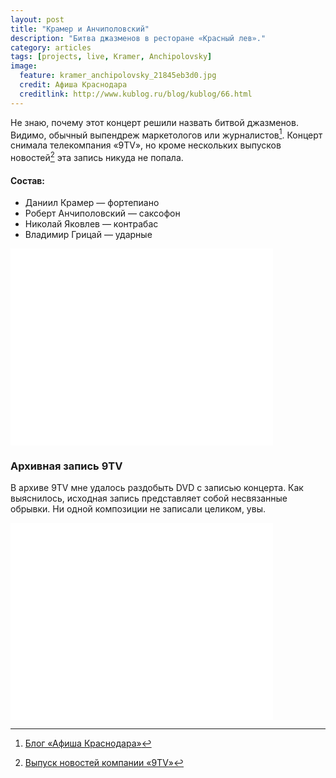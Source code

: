 ```yaml
---
layout: post
title: "Крамер и Анчиполовский"
description: "Битва джазменов в ресторане «Красный лев»."
category: articles
tags: [projects, live, Kramer, Anchipolovsky]
image:
  feature: kramer_anchipolovsky_21845eb3d0.jpg
  credit: Афиша Краснодара
  creditlink: http://www.kublog.ru/blog/kublog/66.html
---
```


Не знаю, почему этот концерт решили назвать битвой джазменов.
Видимо, обычный выпендреж маркетологов или журналистов[^1].
Концерт снимала телекомпания «9TV», но кроме нескольких выпусков новостей[^2] эта запись никуда не попала.

#### Состав:

* Даниил Крамер — фортепиано
* Роберт Анчиполовский — саксофон
* Николай Яковлев — контрабас
* Владимир Грицай — ударные

<iframe width="420" height="315" src="//www.youtube.com/embed/FPW4dvsPvPA" frameborder="0" allowfullscreen=""></iframe>

### Архивная запись 9TV

В архиве 9TV мне удалось раздобыть DVD с записью концерта.
Как выяснилось, исходная запись представляет собой несвязанные обрывки.
Ни одной композиции не записали целиком, увы.

<iframe width="420" height="315" src="//www.youtube.com/embed/hIXyg11cGbA" frameborder="0" allowfullscreen=""></iframe>

[^1]: [Блог «Афиша Краснодара»](http://www.kublog.ru/blog/kublog/66.html)
[^2]: [Выпуск новостей компании «9TV»](http://9tv.ru/news/item/34987)

